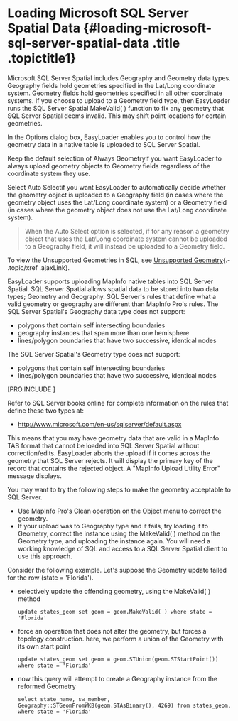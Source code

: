Loading Microsoft SQL Server Spatial Data {#loading-microsoft-sql-server-spatial-data .title .topictitle1}
=========================================

Microsoft SQL Server Spatial includes Geography and Geometry data types. Geography fields hold geometries specified in the Lat/Long coordinate system. Geometry fields hold geometries specified in all other coordinate systems. If you choose to upload to a Geometry field type, then EasyLoader runs the SQL Server Spatial MakeValid( ) function to fix any geometry that SQL Server Spatial deems invalid. This may shift point locations for certain geometries.

In the <span class="keyword wintitle">Options</span> dialog box, EasyLoader enables you to control how the geometry data in a native table is uploaded to SQL Server Spatial.

Keep the default selection of <span class="ph uicontrol">Always Geometry</span>if you want EasyLoader to always upload geometry objects to Geometry fields regardless of the coordinate system they use.

Select <span class="ph uicontrol">Auto Select</span>if you want EasyLoader to automatically decide whether the geometry object is uploaded to a Geography field (in cases where the geometry object uses the Lat/Long coordinate system) or a Geometry field (in cases where the geometry object does not use the Lat/Long coordinate system).

> When the Auto Select option is selected, if for any reason a geometry object that uses the Lat/Long coordinate system cannot be uploaded to a Geography field, it will instead be uploaded to a Geometry field.

To view the Unsupported Geometries in SQL, see [Unsupported Geometry](guide/unsupportedgeometry.html){.- .topic/xref .ajaxLink}.

EasyLoader supports uploading MapInfo native tables into SQL Server Spatial. SQL Server Spatial allows spatial data to be stored into two data types; Geometry and Geography. SQL Server's rules that define what a valid geometry or geography are different than MapInfo Pro's rules. The SQL Server Spatial's Geography data type does not support:

-   polygons that contain self intersecting boundaries
-   geography instances that span more than one hemisphere
-   lines/polygon boundaries that have two successive, identical nodes

The SQL Server Spatial's Geometry type does not support:

-   polygons that contain self intersecting boundaries
-   lines/polygon boundaries that have two successive, identical nodes

[PRO.INCLUDE ]

Refer to SQL Server books online for complete information on the rules that define these two types at:

-   <http://www.microsoft.com/en-us/sqlserver/default.aspx>

This means that you may have geometry data that are valid in a MapInfo TAB format that cannot be loaded into SQL Server Spatial without correction/edits. EasyLoader aborts the upload if it comes across the geometry that SQL Server rejects. It will display the primary key of the record that contains the rejected object. A "MapInfo Upload Utility Error" message displays.

You may want to try the following steps to make the geometry acceptable to SQL Server.

-   Use MapInfo Pro's <span class="ph uicontrol">Clean</span> operation on the <span class="ph uicontrol">Object</span> menu to correct the geometry.
-   If your upload was to Geography type and it fails, try loading it to Geometry, correct the instance using the MakeValid( ) method on the Geometry type, and uploading the instance again. You will need a working knowledge of SQL and access to a SQL Server Spatial client to use this approach.

Consider the following example. Let's suppose the Geometry update failed for the row (state = 'Florida').

-   selectively update the offending geometry, using the MakeValid( ) method

    ``` {.pre .codeblock}
    update states_geom set geom = geom.MakeValid( ) where state = 'Florida'
    ```

-   force an operation that does not alter the geometry, but forces a topology construction. here, we perform a union of the Geometry with its own start point

    ``` {.pre .codeblock}
    update states_geom set geom = geom.STUnion(geom.STStartPoint()) where state = 'Florida'
    ```

-   now this query will attempt to create a Geography instance from the reformed Geometry

    ``` {.pre .codeblock}
    select state_name, sw_member, Geography::STGeomFromWKB(geom.STAsBinary(), 4269) from states_geom, where state = 'Florida'
    ```

